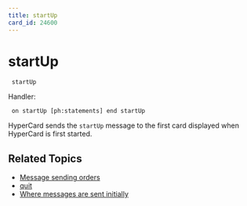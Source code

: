 ```yaml
---
title: startUp
card_id: 24600
---
```


# startUp

<code><pre>
startUp
</pre></code>

Handler:

<code><pre>
on startUp
  [ph:statements]
end startUp
</pre></code>

HyperCard sends the <code>startUp</code> message to the first card displayed when HyperCard is first started. 


## Related Topics

* [Message sending orders](/HyperTalkReference/systemmessages/Message-sending-orders)
* [quit](/HyperTalkReference/systemmessages/quit)
* [Where messages are sent initially](/HyperTalkReference/systemmessages/Where-messages-are-sent-initially)

